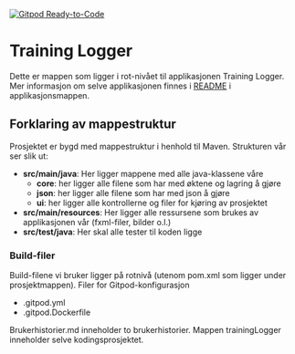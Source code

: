 [![Gitpod Ready-to-Code](https://img.shields.io/badge/Gitpod-Ready--to--Code-blue?logo=gitpod)](https://gitpod.idi.ntnu.no/#https://gitlab.stud.idi.ntnu.no/it1901/groups-2020/gr2001/gr2001.git) 

# Training Logger

Dette er mappen som ligger i rot-nivået til applikasjonen Training Logger. Mer informasjon om
selve applikasjonen finnes i [README](trainingLogger/README.md) i applikasjonsmappen. 

## Forklaring av mappestruktur
Prosjektet er bygd med mappestruktur i henhold til Maven. Strukturen vår ser slik ut:
- **src/main/java**: Her ligger mappene med alle java-klassene våre
    - **core**: her ligger alle filene som har med øktene og lagring å gjøre
    - **json**: her ligger alle filene som har med json å gjøre
    - **ui**: her ligger alle kontrollerne og filer for kjøring av prosjektet
- **src/main/resources**: Her ligger alle ressursene som brukes av applikasjonen vår 
(fxml-filer, bilder o.l.)
- **src/test/java**: Her skal alle tester til koden ligge

### Build-filer
Build-filene vi bruker ligger på rotnivå (utenom pom.xml som ligger under prosjektmappen). 
Filer for Gitpod-konfigurasjon
- .gitpod.yml
- .gitpod.Dockerfile

Brukerhistorier.md inneholder to brukerhistorier.
Mappen trainingLogger inneholder selve kodingsprosjektet.